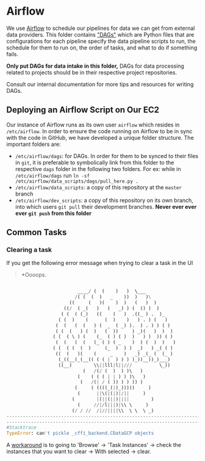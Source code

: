 # Airflow

We use [Airflow](airflow.apache.org/) to schedule our pipelines for data we can get from external data providers. This folder contains ["DAGs"](https://airflow.apache.org/docs/stable/tutorial.html#it-s-a-dag-definition-file) which are Python files that are configurations for each pipeline specify the data pipeline scripts to run, the schedule for them to run on, the order of tasks, and what to do if something fails. 

**Only put DAGs for data intake in this folder,** DAGs for data processing related to projects should be in their respective project repositories.

Consult our internal documentation for more tips and resources for writing DAGs.

## Deploying an Airflow Script on Our EC2

Our instance of Airflow runs as its own user `airflow` which resides in `/etc/airflow`. In order to ensure the code running on Airflow to be in sync with the code in GitHub, we have developed a unique folder structure. The important folders are:

- `/etc/airflow/dags`: for DAGs. In order for them to be synced to their files in `git`, it is preferable to symbolically link from this folder to the respective `dags` folder in the following two folders. For ex: while in `/etc/airflow/dags` run `ln -sf /etc/airflow/data_scripts/dags/pull_here.py .`
- `/etc/airflow/data_scripts`: a copy of this repository at the `master` branch
- `/etc/airflow/dev_scripts`: a copy of this repository on its own branch, into which users `git pull` their development branches. **Never ever ever ever `git push` from this folder**

## Common Tasks

### Clearing a task

If you get the following error message when trying to clear a task in the UI

>*Oooops.
```python

                          ____/ (  (    )   )  \___
                         /( (  (  )   _    ))  )   )\
                       ((     (   )(    )  )   (   )  )
                     ((/  ( _(   )   (   _) ) (  () )  )
                    ( (  ( (_)   ((    (   )  .((_ ) .  )_
                   ( (  )    (      (  )    )   ) . ) (   )
                  (  (   (  (   ) (  _  ( _) ).  ) . ) ) ( )
                  ( (  (   ) (  )   (  ))     ) _)(   )  )  )
                 ( (  ( \ ) (    (_  ( ) ( )  )   ) )  )) ( )
                  (  (   (  (   (_ ( ) ( _    )  ) (  )  )   )
                 ( (  ( (  (  )     (_  )  ) )  _)   ) _( ( )
                  ((  (   )(    (     _    )   _) _(_ (  (_ )
                   (_((__(_(__(( ( ( |  ) ) ) )_))__))_)___)
                   ((__)        \\||lll|l||///          \_))
                            (   /(/ (  )  ) )\   )
                          (    ( ( ( | | ) ) )\   )
                           (   /(| / ( )) ) ) )) )
                         (     ( ((((_(|)_)))))     )
                          (      ||\(|(|)|/||     )
                        (        |(||(||)||||        )
                          (     //|/l|||)|\\ \     )
                        (/ / //  /|//||||\\  \ \  \ _)
-------------------------------------------------------------------------------
-------------------------------------------------------------------------------
#Stacktrace
TypeError: can't pickle _cffi_backend.CDataGCP objects
```

A [workaround](https://groups.google.com/g/cloud-composer-discuss/c/qWdaXZx-cuw/m/iMIdQClaCAAJ) is to 
going to 'Browse' -> 'Task Instances' -> check the instances that you want to clear -> With selected -> clear. 

